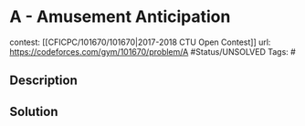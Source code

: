 # A - Amusement Anticipation

contest: [[CFICPC/101670/101670|2017-2018 CTU Open Contest]]
url: https://codeforces.com/gym/101670/problem/A
#Status/UNSOLVED
Tags: #

## Description

## Solution

